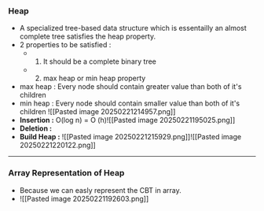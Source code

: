 ### **Heap**
- A specialized tree-based data structure which is essentailly an almost complete tree satisfies the heap property.
- 2 properties to be satisfied :
	- 1. It should be a complete binary tree
	- 2. max heap or min heap property
- max heap : Every node should contain greater value than both of it's children
- min heap : Every node should contain smaller value than both of it's children
![[Pasted image 20250221214957.png]]
- **Insertion :** O(log n) = O (h)![[Pasted image 20250221195025.png]]
- **Deletion :** 
- **Build Heap :** ![[Pasted image 20250221215929.png]]![[Pasted image 20250221220122.png]]
---
### **Array Representation of Heap**
- Because we can easly represent the CBT in array.
- ![[Pasted image 20250221192603.png]]
